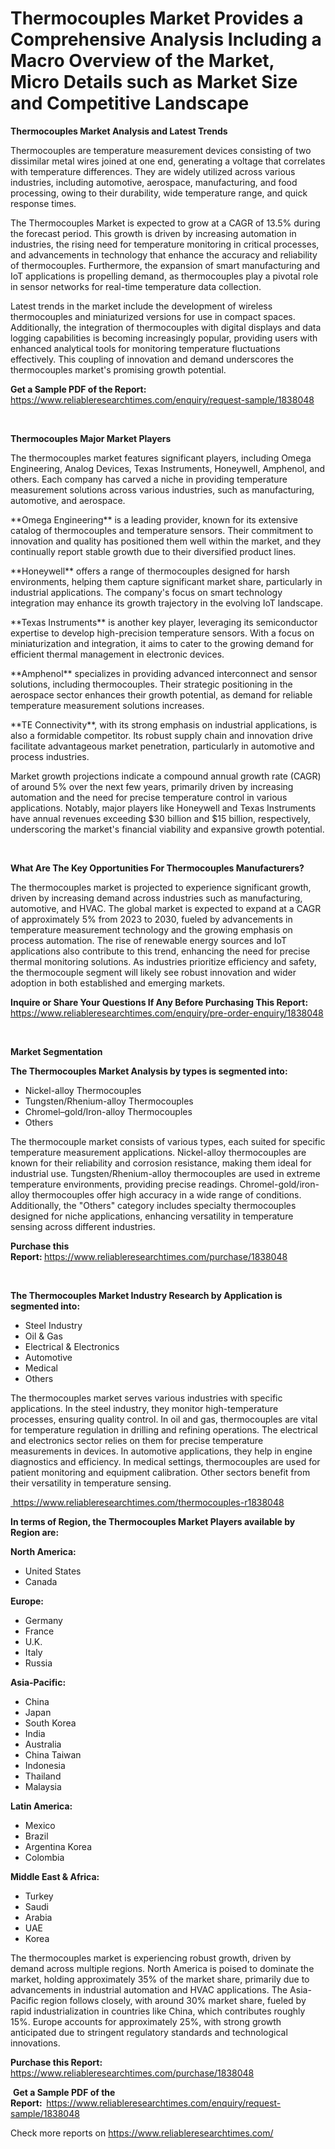 <p><h1>Thermocouples Market Provides a Comprehensive Analysis Including a Macro Overview of the Market, Micro Details such as Market Size and Competitive Landscape</h1></p><p><strong>Thermocouples Market Analysis and Latest Trends</strong></p>
<p><p>Thermocouples are temperature measurement devices consisting of two dissimilar metal wires joined at one end, generating a voltage that correlates with temperature differences. They are widely utilized across various industries, including automotive, aerospace, manufacturing, and food processing, owing to their durability, wide temperature range, and quick response times.</p><p>The Thermocouples Market is expected to grow at a CAGR of 13.5% during the forecast period. This growth is driven by increasing automation in industries, the rising need for temperature monitoring in critical processes, and advancements in technology that enhance the accuracy and reliability of thermocouples. Furthermore, the expansion of smart manufacturing and IoT applications is propelling demand, as thermocouples play a pivotal role in sensor networks for real-time temperature data collection.</p><p>Latest trends in the market include the development of wireless thermocouples and miniaturized versions for use in compact spaces. Additionally, the integration of thermocouples with digital displays and data logging capabilities is becoming increasingly popular, providing users with enhanced analytical tools for monitoring temperature fluctuations effectively. This coupling of innovation and demand underscores the thermocouples market's promising growth potential.</p></p>
<p><strong>Get a Sample PDF of the Report:&nbsp;</strong> <a href="https://www.reliableresearchtimes.com/enquiry/request-sample/1838048?utm_campaign=3061&utm_medium=2&utm_source=Github&utm_content=ia&utm_term=09042025&utm_id=thermocouples">https://www.reliableresearchtimes.com/enquiry/request-sample/1838048</a></p>
<p>&nbsp;</p>
<p><strong>Thermocouples Major Market Players</strong></p>
<p><p>The thermocouples market features significant players, including Omega Engineering, Analog Devices, Texas Instruments, Honeywell, Amphenol, and others. Each company has carved a niche in providing temperature measurement solutions across various industries, such as manufacturing, automotive, and aerospace.</p><p>**Omega Engineering** is a leading provider, known for its extensive catalog of thermocouples and temperature sensors. Their commitment to innovation and quality has positioned them well within the market, and they continually report stable growth due to their diversified product lines.</p><p>**Honeywell** offers a range of thermocouples designed for harsh environments, helping them capture significant market share, particularly in industrial applications. The company's focus on smart technology integration may enhance its growth trajectory in the evolving IoT landscape.</p><p>**Texas Instruments** is another key player, leveraging its semiconductor expertise to develop high-precision temperature sensors. With a focus on miniaturization and integration, it aims to cater to the growing demand for efficient thermal management in electronic devices.</p><p>**Amphenol** specializes in providing advanced interconnect and sensor solutions, including thermocouples. Their strategic positioning in the aerospace sector enhances their growth potential, as demand for reliable temperature measurement solutions increases.</p><p>**TE Connectivity**, with its strong emphasis on industrial applications, is also a formidable competitor. Its robust supply chain and innovation drive facilitate advantageous market penetration, particularly in automotive and process industries.</p><p>Market growth projections indicate a compound annual growth rate (CAGR) of around 5% over the next few years, primarily driven by increasing automation and the need for precise temperature control in various applications. Notably, major players like Honeywell and Texas Instruments have annual revenues exceeding $30 billion and $15 billion, respectively, underscoring the market's financial viability and expansive growth potential.</p></p>
<p>&nbsp;</p>
<p><strong>What Are The Key Opportunities For Thermocouples Manufacturers?</strong></p>
<p><p>The thermocouples market is projected to experience significant growth, driven by increasing demand across industries such as manufacturing, automotive, and HVAC. The global market is expected to expand at a CAGR of approximately 5% from 2023 to 2030, fueled by advancements in temperature measurement technology and the growing emphasis on process automation. The rise of renewable energy sources and IoT applications also contribute to this trend, enhancing the need for precise thermal monitoring solutions. As industries prioritize efficiency and safety, the thermocouple segment will likely see robust innovation and wider adoption in both established and emerging markets.</p></p>
<p><strong>Inquire or Share Your Questions If Any Before Purchasing This Report:</strong> <a href="https://www.reliableresearchtimes.com/enquiry/pre-order-enquiry/1838048?utm_campaign=3061&utm_medium=2&utm_source=Github&utm_content=ia&utm_term=09042025&utm_id=thermocouples">https://www.reliableresearchtimes.com/enquiry/pre-order-enquiry/1838048</a></p>
<p>&nbsp;</p>
<p><strong>Market Segmentation</strong></p>
<p><strong>The Thermocouples Market Analysis by types is segmented into:</strong></p>
<p><ul><li>Nickel-alloy Thermocouples</li><li>Tungsten/Rhenium-alloy Thermocouples</li><li>Chromel–gold/Iron-alloy Thermocouples</li><li>Others</li></ul></p>
<p><p>The thermocouple market consists of various types, each suited for specific temperature measurement applications. Nickel-alloy thermocouples are known for their reliability and corrosion resistance, making them ideal for industrial use. Tungsten/Rhenium-alloy thermocouples are used in extreme temperature environments, providing precise readings. Chromel-gold/iron-alloy thermocouples offer high accuracy in a wide range of conditions. Additionally, the "Others" category includes specialty thermocouples designed for niche applications, enhancing versatility in temperature sensing across different industries.</p></p>
<p><strong>Purchase this Report:&nbsp;</strong><a href="https://www.reliableresearchtimes.com/purchase/1838048?utm_campaign=3061&utm_medium=2&utm_source=Github&utm_content=ia&utm_term=09042025&utm_id=thermocouples">https://www.reliableresearchtimes.com/purchase/1838048</a></p>
<p>&nbsp;</p>
<p><strong>The Thermocouples Market Industry Research by Application is segmented into:</strong></p>
<p><ul><li>Steel Industry</li><li>Oil & Gas</li><li>Electrical & Electronics</li><li>Automotive</li><li>Medical</li><li>Others</li></ul></p>
<p><p>The thermocouples market serves various industries with specific applications. In the steel industry, they monitor high-temperature processes, ensuring quality control. In oil and gas, thermocouples are vital for temperature regulation in drilling and refining operations. The electrical and electronics sector relies on them for precise temperature measurements in devices. In automotive applications, they help in engine diagnostics and efficiency. In medical settings, thermocouples are used for patient monitoring and equipment calibration. Other sectors benefit from their versatility in temperature sensing.</p></p>
<p><a href="https://www.reliableresearchtimes.com/thermocouples-r1838048?utm_campaign=3061&utm_medium=2&utm_source=Github&utm_content=ia&utm_term=09042025&utm_id=thermocouples">&nbsp;https://www.reliableresearchtimes.com/thermocouples-r1838048</a></p>
<p><strong>In terms of Region, the Thermocouples Market Players available by Region are:</strong></p>
<p>
    <p> <strong> North America: </strong>
        <ul>
            <li>United States</li>
            <li>Canada</li>
        </ul>
        </p> 
    <p> <strong> Europe: </strong>
        <ul>
            <li>Germany</li>
            <li>France</li>
            <li>U.K.</li>
            <li>Italy</li>
            <li>Russia</li>
        </ul>
        </p> 
    <p> <strong> Asia-Pacific: </strong>
        <ul>
            <li>China</li>
            <li>Japan</li>
            <li>South Korea</li>
            <li>India</li>
            <li>Australia</li>
            <li>China Taiwan</li>
            <li>Indonesia</li>
            <li>Thailand</li>
            <li>Malaysia</li>
        </ul>
        </p> 
    <p> <strong> Latin America: </strong>
        <ul>
            <li>Mexico</li>
            <li>Brazil</li>
            <li>Argentina Korea</li>
            <li>Colombia</li>
        </ul>
        </p> 
    <p> <strong> Middle East & Africa: </strong>
        <ul>
            <li>Turkey</li>
            <li>Saudi</li>
            <li>Arabia</li>
            <li>UAE</li>
            <li>Korea</li>
        </ul>
    </p>
    </p>
<p><p>The thermocouples market is experiencing robust growth, driven by demand across multiple regions. North America is poised to dominate the market, holding approximately 35% of the market share, primarily due to advancements in industrial automation and HVAC applications. The Asia-Pacific region follows closely, with around 30% market share, fueled by rapid industrialization in countries like China, which contributes roughly 15%. Europe accounts for approximately 25%, with strong growth anticipated due to stringent regulatory standards and technological innovations.</p></p>
<p><strong>Purchase this Report: </strong><a href="https://www.reliableresearchtimes.com/purchase/1838048?utm_campaign=3061&utm_medium=2&utm_source=Github&utm_content=ia&utm_term=09042025&utm_id=thermocouples">https://www.reliableresearchtimes.com/purchase/1838048</a></p>
<p>&nbsp;<strong>Get a Sample PDF of the Report:&nbsp;&nbsp;</strong><a href="https://www.reliableresearchtimes.com/enquiry/request-sample/1838048?utm_campaign=3061&utm_medium=2&utm_source=Github&utm_content=ia&utm_term=09042025&utm_id=thermocouples">https://www.reliableresearchtimes.com/enquiry/request-sample/1838048</a></p>
<p><strong></strong></p>
<p>Check more reports on <a href="https://www.reliableresearchtimes.com/?utm_campaign=3061&utm_medium=2&utm_source=Github&utm_content=ia&utm_term=09042025&utm_id=thermocouples">https://www.reliableresearchtimes.com/</a></p>
